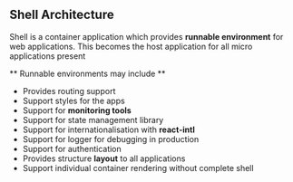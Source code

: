 ## Shell Architecture

Shell is a container application which provides **runnable environment** for web applications. This becomes the host application for all micro applications present

** Runnable environments may include **

- Provides routing support
- Support styles for the apps
- Support for **monitoring tools**
- Support for state management library
- Support for internationalisation with **react-intl**
- Support for logger for debugging in production
- Support for authentication
- Provides structure **layout** to all applications
- Support individual container rendering without complete shell
